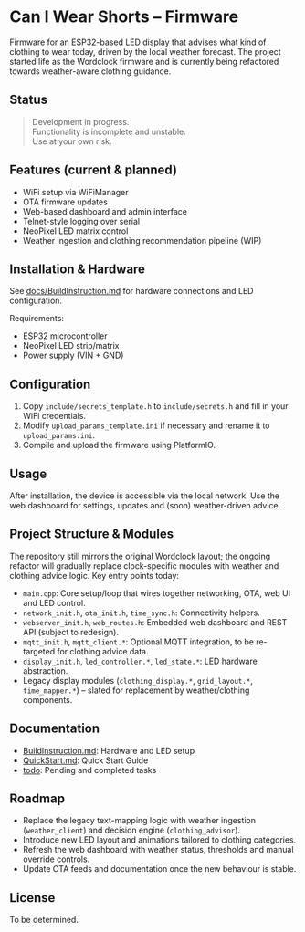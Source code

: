 # Can I Wear Shorts – Firmware

Firmware for an ESP32-based LED display that advises what kind of clothing to wear today, driven by the local weather forecast. The project started life as the Wordclock firmware and is currently being refactored towards weather-aware clothing guidance.

## Status

> Development in progress.  
> Functionality is incomplete and unstable.  
> Use at your own risk.

## Features (current & planned)

- WiFi setup via WiFiManager
- OTA firmware updates
- Web-based dashboard and admin interface
- Telnet-style logging over serial
- NeoPixel LED matrix control
- Weather ingestion and clothing recommendation pipeline (WIP)

## Installation & Hardware

See [docs/BuildInstruction.md](docs/BuildInstruction.md) for hardware connections and LED configuration.

Requirements:
- ESP32 microcontroller
- NeoPixel LED strip/matrix
- Power supply (VIN + GND)

## Configuration

1. Copy `include/secrets_template.h` to `include/secrets.h` and fill in your WiFi credentials.
2. Modify `upload_params_template.ini` if necessary and rename it to `upload_params.ini`.
3. Compile and upload the firmware using PlatformIO.

## Usage

After installation, the device is accessible via the local network. Use the web dashboard for settings, updates and (soon) weather-driven advice.

## Project Structure & Modules

The repository still mirrors the original Wordclock layout; the ongoing refactor will gradually replace clock-specific modules with weather and clothing advice logic. Key entry points today:

- `main.cpp`: Core setup/loop that wires together networking, OTA, web UI and LED control.
- `network_init.h`, `ota_init.h`, `time_sync.h`: Connectivity helpers.
- `webserver_init.h`, `web_routes.h`: Embedded web dashboard and REST API (subject to redesign).
- `mqtt_init.h`, `mqtt_client.*`: Optional MQTT integration, to be re-targeted for clothing advice data.
- `display_init.h`, `led_controller.*`, `led_state.*`: LED hardware abstraction.
- Legacy display modules (`clothing_display.*`, `grid_layout.*`, `time_mapper.*`) – slated for replacement by weather/clothing components.

## Documentation

- [BuildInstruction.md](docs/BuildInstruction.md): Hardware and LED setup
- [QuickStart.md](docs/QuickStart.md): Quick Start Guide
- [todo](docs/todo): Pending and completed tasks

## Roadmap

- Replace the legacy text-mapping logic with weather ingestion (`weather_client`) and decision engine (`clothing_advisor`).
- Introduce new LED layout and animations tailored to clothing categories.
- Refresh the web dashboard with weather status, thresholds and manual override controls.
- Update OTA feeds and documentation once the new behaviour is stable.

## License

To be determined.
